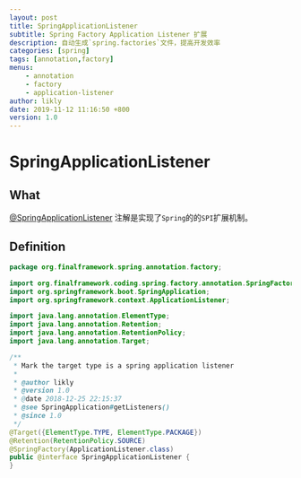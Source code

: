 ```yaml
---
layout: post
title: SpringApplicationListener
subtitle: Spring Factory Application Listener 扩展
description: 自动生成`spring.factories`文件，提高开发效率
categories: [spring]
tags: [annotation,factory]
menus:
    - annotation
    - factory
    - application-listener
author: likly
date: 2019-11-12 11:16:50 +800
version: 1.0
---
```


# SpringApplicationListener

## What

[@SpringApplicationListener](/final-spring/final-spring-annotation/src/main/java/org/finalframework/spring/annotation/factory/SpringApplicationListener.java)
注解是实现了`Spring`的[]()的`SPI`扩展机制。

## Definition

```java
package org.finalframework.spring.annotation.factory;

import org.finalframework.coding.spring.factory.annotation.SpringFactory;
import org.springframework.boot.SpringApplication;
import org.springframework.context.ApplicationListener;

import java.lang.annotation.ElementType;
import java.lang.annotation.Retention;
import java.lang.annotation.RetentionPolicy;
import java.lang.annotation.Target;

/**
 * Mark the target type is a spring application listener
 *
 * @author likly
 * @version 1.0
 * @date 2018-12-25 22:15:37
 * @see SpringApplication#getListeners()
 * @since 1.0
 */
@Target({ElementType.TYPE, ElementType.PACKAGE})
@Retention(RetentionPolicy.SOURCE)
@SpringFactory(ApplicationListener.class)
public @interface SpringApplicationListener {
}

```